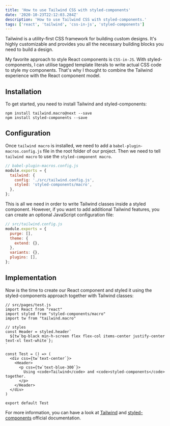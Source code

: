 ```yaml
---
title: 'How to use Tailwind CSS with styled-components'
date: '2020-10-23T22:12:03.284Z'
description: 'How to use Tailwind CSS with styled-components.'
tags: ['react', 'tailwind', 'css-in-js', 'styled-components']
---
```


Tailwind is a utility-first CSS framework for building custom designs. It's highly customizable and provides you all the necessary building blocks you need to build a design.

My favorite approach to style React components is `CSS-in-JS`. With styled-components, I can utilise tagged template literals to write actual CSS code to style my components. That's why I thought to combine the Tailwind experience with the React component model.

## Installation

To get started, you need to install Tailwind and styled-components:

```shell
npm install tailwind.macro@next --save
npm install styled-components --save
```

## Configuration

Once `tailwind macro` is installed, we need to add a `babel-plugin-macros.config.js` file in the root folder of our project. Then we need to tell `tailwind macro` to use the `styled-component macro`.

```js
// babel-plugin-macros.config.js
module.exports = {
  tailwind: {
    config: './src/tailwind.config.js',
    styled: 'styled-components/macro',
  },
};
```

This is all we need in order to write Tailwind classes inside a styled component. However, if you want to add additional Tailwind features, you can create an optional JavaScript configuration file:

```js
// src/tailwind.config.js
module.exports = {
  purge: [],
  theme: {
    extend: {},
  },
  variants: {},
  plugins: [],
};
```

## Implementation

Now is the time to create our React component and styled it using the styled-components approach together with Tailwind classes:

```jsx{3,4,8,12,14}
// src/pages/test.js
import React from "react"
import styled from "styled-components/macro"
import tw from "tailwind.macro"

// styles
const Header = styled.header`
  ${tw`bg-black min-h-screen flex flex-col items-center justify-center text-xl text-white`};
`

const Test = () => (
  <div css={tw`text-center`}>
    <Header>
      <p css={tw`text-blue-300`}>
        Using <code>Tailwind</code> and <code>styled-components</code> together.
      </p>
    </Header>
  </div>
)

export default Test
```

For more information, you can have a look at [Tailwind](https://tailwindcss.com) and [styled-components](https://styled-components.com) official documentation.
